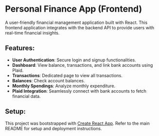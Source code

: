 # Personal Finance App (Frontend)

A user-friendly financial management application built with React. This frontend application integrates with the backend API to provide users with real-time financial insights.

## Features:
- **User Authentication**: Secure login and signup functionalities.
- **Dashboard**: View balance, transactions, and link bank accounts using Plaid.
- **Transactions**: Dedicated page to view all transactions.
- **Balances**: Check account balances.
- **Monthly Spendings**: Analyze monthly expenditure.
- **Plaid Integration**: Seamlessly connect with bank accounts to fetch financial data.

## Setup:
This project was bootstrapped with [Create React App](https://github.com/facebook/create-react-app). Refer to the main README for setup and deployment instructions.
